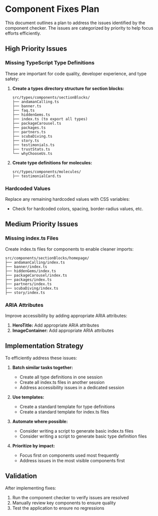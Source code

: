 # Component Fixes Plan

This document outlines a plan to address the issues identified by the component checker. The issues are categorized by priority to help focus efforts efficiently.

## High Priority Issues

### Missing TypeScript Type Definitions

These are important for code quality, developer experience, and type safety:

1. **Create a types directory structure for section blocks:**

   ```
   src/types/components/sectionBlocks/
   ├── andamanCalling.ts
   ├── banner.ts
   ├── faq.ts
   ├── hiddenGems.ts
   ├── index.ts (to export all types)
   ├── packageCarousel.ts
   ├── packages.ts
   ├── partners.ts
   ├── scubaDiving.ts
   ├── story.ts
   ├── testimonials.ts
   ├── trustStats.ts
   └── whyChooseUs.ts
   ```

2. **Create type definitions for molecules:**
   ```
   src/types/components/molecules/
   ├── testimonialCard.ts
   ```

### Hardcoded Values

Replace any remaining hardcoded values with CSS variables:

- Check for hardcoded colors, spacing, border-radius values, etc.

## Medium Priority Issues

### Missing index.ts Files

Create index.ts files for components to enable cleaner imports:

```
src/components/sectionBlocks/homepage/
├── andamanCalling/index.ts
├── banner/index.ts
├── hiddenGems/index.ts
├── packageCarousel/index.ts
├── packages/index.ts
├── partners/index.ts
├── scubaDiving/index.ts
├── story/index.ts
```

### ARIA Attributes

Improve accessibility by adding appropriate ARIA attributes:

1. **HeroTitle:** Add appropriate ARIA attributes
2. **ImageContainer:** Add appropriate ARIA attributes

## Implementation Strategy

To efficiently address these issues:

1. **Batch similar tasks together:**

   - Create all type definitions in one session
   - Create all index.ts files in another session
   - Address accessibility issues in a dedicated session

2. **Use templates:**

   - Create a standard template for type definitions
   - Create a standard template for index.ts files

3. **Automate where possible:**

   - Consider writing a script to generate basic index.ts files
   - Consider writing a script to generate basic type definition files

4. **Prioritize by impact:**
   - Focus first on components used most frequently
   - Address issues in the most visible components first

## Validation

After implementing fixes:

1. Run the component checker to verify issues are resolved
2. Manually review key components to ensure quality
3. Test the application to ensure no regressions
